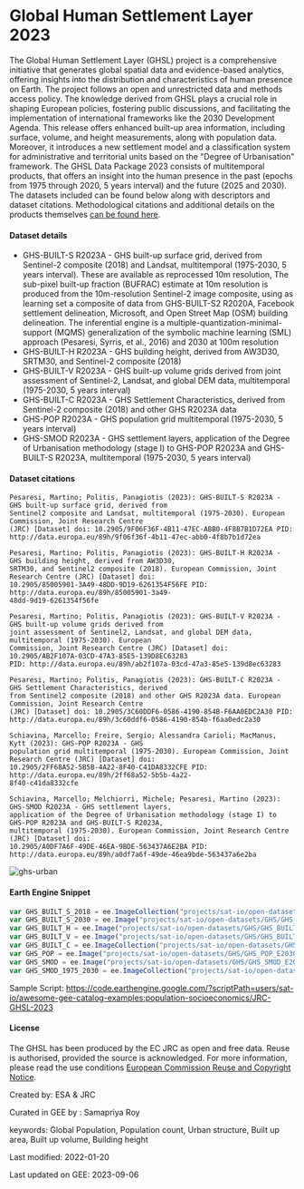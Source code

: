 # Global Human Settlement Layer 2023

The Global Human Settlement Layer (GHSL) project is a comprehensive initiative that generates global spatial data and evidence-based analytics, offering insights into the distribution and characteristics of human presence on Earth. The project follows an open and unrestricted data and methods access policy. The knowledge derived from GHSL plays a crucial role in shaping European policies, fostering public discussions, and facilitating the implementation of international frameworks like the 2030 Development Agenda. This release offers enhanced built-up area information, including surface, volume, and height measurements, along with population data. Moreover, it introduces a new settlement model and a classification system for administrative and territorial units based on the "Degree of Urbanisation" framework. The GHSL Data Package 2023 consists of multitemporal products, that offers an insight into the human presence in the past (epochs from 1975 through 2020, 5 years interval) and the future (2025 and 2030). The datasets included can be found below along with descriptors and dataset citations. Methodological citations and additional details on the products themselves [can be found here](https://ghsl.jrc.ec.europa.eu/documents/GHSL_Data_Package_2023.pdf).

#### Dataset details

* GHS-BUILT-S R2023A - GHS built-up surface grid, derived from Sentinel-2 composite (2018) and Landsat, multitemporal (1975-2030, 5 years interval). These are available as reprocessed 10m resolution, The sub-pixel built-up fraction (BUFRAC) estimate at 10m resolution is produced from the 10m-resolution Sentinel-2 image composite, using as learning set a composite of data from GHS-BUILT-S2 R2020A, Facebook settlement delineation, Microsoft, and Open Street Map (OSM) building delineation. The inferential engine is a multiple-quantization-minimal-support (MQMS) generalization of the symbolic machine learning (SML) approach (Pesaresi, Syrris, et al., 2016) and 2030 at 100m resolution
* GHS-BUILT-H R2023A - GHS building height, derived from AW3D30, SRTM30, and Sentinel-2 composite (2018)
* GHS-BUILT-V R2023A - GHS built-up volume grids derived from joint assessment of Sentinel-2, Landsat, and global DEM data, multitemporal (1975-2030, 5 years interval)
* GHS-BUILT-C R2023A - GHS Settlement Characteristics, derived from Sentinel-2 composite (2018) and other GHS R2023A data
* GHS-POP R2023A - GHS population grid multitemporal (1975-2030, 5 years interval)
* GHS-SMOD R2023A - GHS settlement layers, application of the Degree of Urbanisation methodology (stage I) to GHS-POP R2023A and GHS-BUILT-S R2023A, multitemporal (1975-2030, 5 years interval)

#### Dataset citations

```
Pesaresi, Martino; Politis, Panagiotis (2023): GHS-BUILT-S R2023A - GHS built-up surface grid, derived from
Sentinel2 composite and Landsat, multitemporal (1975-2030). European Commission, Joint Research Centre
(JRC) [Dataset] doi: 10.2905/9F06F36F-4B11-47EC-ABB0-4F8B7B1D72EA PID:
http://data.europa.eu/89h/9f06f36f-4b11-47ec-abb0-4f8b7b1d72ea

Pesaresi, Martino; Politis, Panagiotis (2023): GHS-BUILT-H R2023A - GHS building height, derived from AW3D30,
SRTM30, and Sentinel2 composite (2018). European Commission, Joint Research Centre (JRC) [Dataset] doi:
10.2905/85005901-3A49-48DD-9D19-6261354F56FE PID: http://data.europa.eu/89h/85005901-3a49-
48dd-9d19-6261354f56fe

Pesaresi, Martino; Politis, Panagiotis (2023): GHS-BUILT-V R2023A - GHS built-up volume grids derived from
joint assessment of Sentinel2, Landsat, and global DEM data, multitemporal (1975-2030). European
Commission, Joint Research Centre (JRC) [Dataset] doi: 10.2905/AB2F107A-03CD-47A3-85E5-139D8EC63283
PID: http://data.europa.eu/89h/ab2f107a-03cd-47a3-85e5-139d8ec63283

Pesaresi, Martino; Politis, Panagiotis (2023): GHS-BUILT-C R2023A - GHS Settlement Characteristics, derived
from Sentinel2 composite (2018) and other GHS R2023A data. European Commission, Joint Research Centre
(JRC) [Dataset] doi: 10.2905/3C60DDF6-0586-4190-854B-F6AA0EDC2A30 PID:
http://data.europa.eu/89h/3c60ddf6-0586-4190-854b-f6aa0edc2a30

Schiavina, Marcello; Freire, Sergio; Alessandra Carioli; MacManus, Kytt (2023): GHS-POP R2023A - GHS
population grid multitemporal (1975-2030). European Commission, Joint Research Centre (JRC) [Dataset] doi:
10.2905/2FF68A52-5B5B-4A22-8F40-C41DA8332CFE PID: http://data.europa.eu/89h/2ff68a52-5b5b-4a22-
8f40-c41da8332cfe

Schiavina, Marcello; Melchiorri, Michele; Pesaresi, Martino (2023): GHS-SMOD R2023A - GHS settlement layers,
application of the Degree of Urbanisation methodology (stage I) to GHS-POP R2023A and GHS-BUILT-S R2023A,
multitemporal (1975-2030). European Commission, Joint Research Centre (JRC) [Dataset] doi:
10.2905/A0DF7A6F-49DE-46EA-9BDE-563437A6E2BA PID: http://data.europa.eu/89h/a0df7a6f-49de-46ea9bde-563437a6e2ba

```

![ghs-urban](https://github.com/digitalearthafrica/deafrica-sandbox-notebooks/assets/6677629/ca86af79-2f62-4983-93aa-2de4a7d842c3)

#### Earth Engine Snippet

```js
var GHS_BUILT_S_2018 = ee.ImageCollection("projects/sat-io/open-datasets/GHS/GHS_BUILT_S_E2018_GLOBE_R2023A_54009_10_V1_0");
var GHS_BUILT_S_2030 = ee.Image("projects/sat-io/open-datasets/GHS/GHS_BUILT_S_E2030_GLOBE_R2023A_54009_100_V1_0");
var GHS_BUILT_H = ee.Image("projects/sat-io/open-datasets/GHS/GHS_BUILT_H_AGBH_E2018_GLOBE_R2023A_54009_100_V1_0");
var GHS_BUILT_V = ee.Image("projects/sat-io/open-datasets/GHS/GHS_BUILT_V_E2030_GLOBE_R2023A_54009_100_V1_0");
var GHS_BUILT_C = ee.ImageCollection("projects/sat-io/open-datasets/GHS/GHS_BUILT_C_MSZ_E2018_GLOBE_R2023A_54009_10_V1_0");
var GHS_POP = ee.Image("projects/sat-io/open-datasets/GHS/GHS_POP_E2030_GLOBE_R2023A_54009_100_V1_0");
var GHS_SMOD = ee.Image("projects/sat-io/open-datasets/GHS/GHS_SMOD_E2030_GLOBE_R2023A_54009_1000_V1_0");
var GHS_SMOD_1975_2030 = ee.ImageCollection("projects/sat-io/open-datasets/GHS/GHS_SMOD_GLOBE_R2023A_54009_1000_V1_0")
```

Sample Script: https://code.earthengine.google.com/?scriptPath=users/sat-io/awesome-gee-catalog-examples:population-socioeconomics/JRC-GHSL-2023

#### License
The GHSL has been produced by the EC JRC as open and free data. Reuse is authorised, provided the source is acknowledged. For more information, please read the use conditions [European Commission Reuse and Copyright Notice](https://commission.europa.eu/legal-notice_en).

Created by: ESA & JRC

Curated in GEE by : Samapriya Roy

keywords: Global Population, Population count, Urban structure, Built up area, Built up volume, Building height

Last modified: 2022-01-20

Last updated on GEE: 2023-09-06
